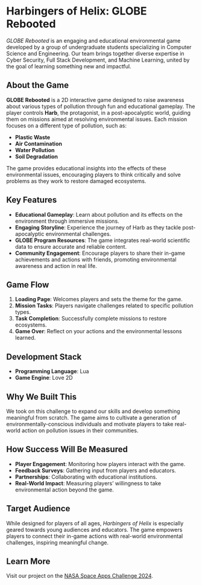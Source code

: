 # Harbingers of Helix: GLOBE Rebooted

*GLOBE Rebooted* is an engaging and educational environmental game developed by a group of undergraduate students specializing in Computer Science and Engineering. Our team brings together diverse expertise in Cyber Security, Full Stack Development, and Machine Learning, united by the goal of learning something new and impactful.

## About the Game

**GLOBE Rebooted** is a 2D interactive game designed to raise awareness about various types of pollution through fun and educational gameplay. The player controls **Harb**, the protagonist, in a post-apocalyptic world, guiding them on missions aimed at resolving environmental issues. Each mission focuses on a different type of pollution, such as:

- **Plastic Waste**
- **Air Contamination**
- **Water Pollution**
- **Soil Degradation**

The game provides educational insights into the effects of these environmental issues, encouraging players to think critically and solve problems as they work to restore damaged ecosystems.

## Key Features

- **Educational Gameplay**: Learn about pollution and its effects on the environment through immersive missions.
- **Engaging Storyline**: Experience the journey of Harb as they tackle post-apocalyptic environmental challenges.
- **GLOBE Program Resources**: The game integrates real-world scientific data to ensure accurate and reliable content.
- **Community Engagement**: Encourage players to share their in-game achievements and actions with friends, promoting environmental awareness and action in real life.

## Game Flow

1. **Loading Page**: Welcomes players and sets the theme for the game.
2. **Mission Tasks**: Players navigate challenges related to specific pollution types.
3. **Task Completion**: Successfully complete missions to restore ecosystems.
4. **Game Over**: Reflect on your actions and the environmental lessons learned.

## Development Stack

- **Programming Language**: Lua
- **Game Engine**: Love 2D

## Why We Built This

We took on this challenge to expand our skills and develop something meaningful from scratch. The game aims to cultivate a generation of environmentally-conscious individuals and motivate players to take real-world action on pollution issues in their communities.

## How Success Will Be Measured

- **Player Engagement**: Monitoring how players interact with the game.
- **Feedback Surveys**: Gathering input from players and educators.
- **Partnerships**: Collaborating with educational institutions.
- **Real-World Impact**: Measuring players’ willingness to take environmental action beyond the game.

## Target Audience

While designed for players of all ages, *Harbingers of Helix* is especially geared towards young audiences and educators. The game empowers players to connect their in-game actions with real-world environmental challenges, inspiring meaningful change.

## Learn More

Visit our project on the [NASA Space Apps Challenge 2024](https://www.spaceappschallenge.org/nasa-space-apps-2024/find-a-team/harbingers-of-helix/?tab=project).
